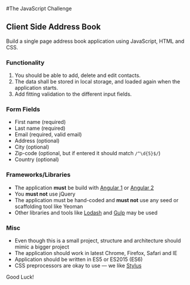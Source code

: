 #The JavaScript Challenge

## Client Side Address Book
Build a single page address book application using JavaScript, HTML and CSS.

### Functionality
1. You should be able to add, delete and edit contacts.
2. The data shall be stored in local storage, and loaded again when the application starts.
3. Add fitting validation to the different input fields.

### Form Fields
* First name (required)
* Last name (required)
* Email (required, valid email)
* Address (optional)
* City (optional)
* Zip-code (optional, but if entered it should match `/^\d{5}$/`)
* Country (optional)

### Frameworks/Libraries
* The application **must** be build with [Angular 1](https://angularjs.org/) or [Angular 2](https://angular.io/) 
* You **must not** use jQuery
* The application must be hand-coded and **must not** use any seed or scaffolding tool like Yeoman
* Other libraries and tools like [Lodash](https://lodash.com/) and [Gulp](http://gulpjs.com/) may be used

### Misc
* Even though this is a small project, structure and architecture should mimic a bigger project
* The application should work in latest Chrome, Firefox, Safari and IE
* Application should be written in ES5 or ES2015 (ES6)
* CSS preprocessors are okay to use — we like [Stylus](https://learnboost.github.io/stylus/)

Good Luck!
